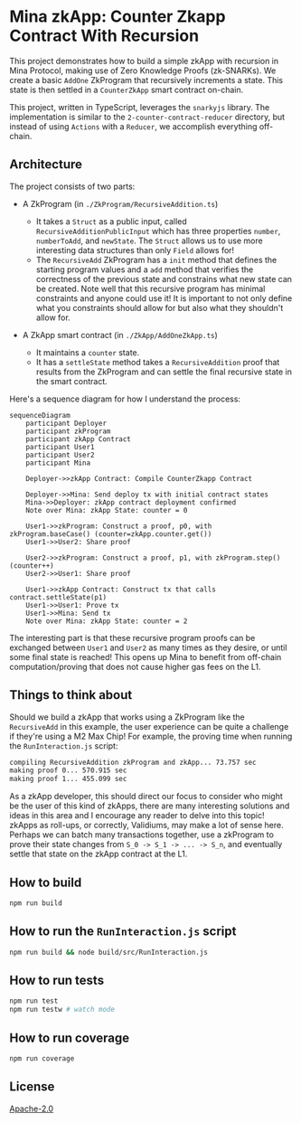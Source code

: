 # Mina zkApp: Counter Zkapp Contract With Recursion

This project demonstrates how to build a simple zkApp with recursion in Mina Protocol, making use of Zero Knowledge Proofs (zk-SNARKs). We create a basic `AddOne` ZkProgram that recursively increments a state. This state is then settled in a `CounterZkApp` smart contract on-chain. 

This project, written in TypeScript, leverages the `snarkyjs` library. The implementation is similar to the `2-counter-contract-reducer` directory, but instead of using `Actions` with a `Reducer`, we accomplish everything off-chain. 

## Architecture

The project consists of two parts:

- A ZkProgram (in `./ZkProgram/RecursiveAddition.ts`)
  - It takes a `Struct` as a public input, called `RecursiveAdditionPublicInput` which has three properties `number`, `numberToAdd`, and `newState`. The `Struct` allows us to use more interesting data structures than only `Field` allows for!
  - The `RecursiveAdd` ZkProgram has a `init` method that defines the starting program values and a `add` method that verifies the correctness of the previous state and constrains what new state can be created. Note well that this recursive program has minimal constraints and anyone could use it! It is important to not only define what you constraints should allow for but also what they shouldn't allow for.

- A ZkApp smart contract (in `./ZkApp/AddOneZkApp.ts`)
  - It maintains a `counter` state.
  - It has a `settleState` method takes a `RecursiveAddition` proof that results from the ZkProgram and can settle the final recursive state in the smart contract.

Here's a sequence diagram for how I understand the process:

```mermaid
sequenceDiagram
    participant Deployer
    participant zkProgram
    participant zkApp Contract
    participant User1
    participant User2
    participant Mina

    Deployer->>zkApp Contract: Compile CounterZkapp Contract

    Deployer->>Mina: Send deploy tx with initial contract states
    Mina->>Deployer: zkApp contract deployment confirmed
    Note over Mina: zkApp State: counter = 0

    User1->>zkProgram: Construct a proof, p0, with zkProgram.baseCase() (counter=zkApp.counter.get())
    User1->>User2: Share proof
    
    User2->>zkProgram: Construct a proof, p1, with zkProgram.step() (counter++)
    User2->>User1: Share proof

    User1->>zkApp Contract: Construct tx that calls contract.settleState(p1)
    User1->>User1: Prove tx
    User1->>Mina: Send tx
    Note over Mina: zkApp State: counter = 2 
```

The interesting part is that these recursive program proofs can be exchanged between `User1` and `User2` as many times as they desire, or until some final state is reached! This opens up Mina to benefit from off-chain computation/proving that does not cause higher gas fees on the L1.

## Things to think about
Should we build a zkApp that works using a ZkProgram like the `RecursiveAdd` in this example, the user experience can be quite a challenge if they're using a M2 Max Chip! For example, the proving time when running the `RunInteraction.js` script:
```sh
compiling RecursiveAddition zkProgram and zkApp... 73.757 sec
making proof 0... 570.915 sec
making proof 1... 455.099 sec
```
As a zkApp developer, this should direct our focus to consider who might be the user of this kind of zkApps, there are many interesting solutions and ideas in this area and I encourage any reader to delve into this topic! zkApps as roll-ups, or correctly, Validiums, may make a lot of sense here. Perhaps we can batch many transactions together, use a zkProgram to prove their state changes from `S_0 -> S_1 -> ... -> S_n`, and eventually settle that state on the zkApp contract at the L1.


## How to build

```sh
npm run build
```

## How to run the `RunInteraction.js` script
```sh
npm run build && node build/src/RunInteraction.js
```

## How to run tests

```sh
npm run test
npm run testw # watch mode
```

## How to run coverage

```sh
npm run coverage
```

## License

[Apache-2.0](LICENSE)
